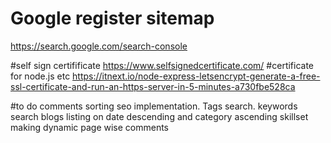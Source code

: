 # Google register sitemap
https://search.google.com/search-console

#self sign certifificate
https://www.selfsignedcertificate.com/
#certificate for node.js etc
https://itnext.io/node-express-letsencrypt-generate-a-free-ssl-certificate-and-run-an-https-server-in-5-minutes-a730fbe528ca

#to do
                                                comments sorting
seo implementation. Tags search. keywords search
                                                blogs listing on date descending and category ascending
                                                skillset making dynamic
                                                page wise comments

                                               